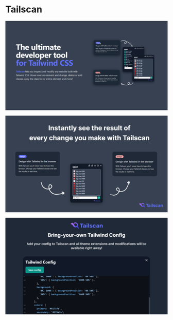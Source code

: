 # Tailscan

![Tailscan](https://github.com/Tailscan/.github/blob/main/profile/one.png?raw=true)

![Tailscan](https://github.com/Tailscan/.github/blob/main/profile/two.png?raw=true)

![Tailscan](https://github.com/Tailscan/.github/blob/main/profile/three.png?raw=true)
